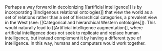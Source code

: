 Perhaps a way forward in decolonizing [[artificial intelligence]] is by incorporating [[Indigenous relational ontologies]] that view the world as a set of relations rather than a set of hierarchical categories, a prevalent view in the West (see: [[Categorical and hierarchical Western ontologies]]). This would naturally lead to [[Artificial intelligence augmentation]], where artificial intelligence does not seek to replicate and replace human intelligence, but instead complement it by having a different type of intelligence. In this way, humans and computers would work together.